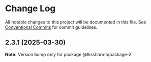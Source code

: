 # Change Log

All notable changes to this project will be documented in this file.
See [Conventional Commits](https://conventionalcommits.org) for commit guidelines.

## 2.3.1 (2025-03-30)

**Note:** Version bump only for package @tkssharma/package-2
